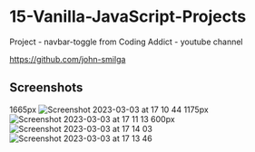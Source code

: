 # 15-Vanilla-JavaScript-Projects


  Project - navbar-toggle from Coding Addict - youtube channel

  https://github.com/john-smilga
  
## Screenshots 

   1665px
   ![Screenshot 2023-03-03 at 17 10 44](https://user-images.githubusercontent.com/125808990/222784754-c669ddea-e685-4f9d-b332-4e162e3ad66b.png)
   1175px   
   ![Screenshot 2023-03-03 at 17 11 13](https://user-images.githubusercontent.com/125808990/222785188-1c975d10-b701-4daf-95e2-4b98b43d400e.png)
   600px  
   ![Screenshot 2023-03-03 at 17 14 03](https://user-images.githubusercontent.com/125808990/222785404-3ccfbd31-940a-4cd1-b9b0-e0e256030253.png)
   ![Screenshot 2023-03-03 at 17 13 46](https://user-images.githubusercontent.com/125808990/222785466-04ea4d10-892e-4331-b58f-39396fe61dba.png)
